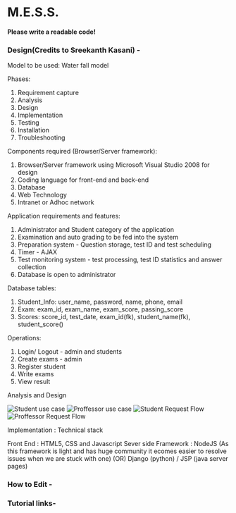 # M.E.S.S.
**Please write a readable code!**
### Design(Credits to Sreekanth Kasani) -
Model to be used: Water fall model

Phases:
1. Requirement capture
2. Analysis
3. Design
4. Implementation
5. Testing
6. Installation
7. Troubleshooting

Components required (Browser/Server framework):
1. Browser/Server framework using Microsoft Visual Studio 2008 for design
2. Coding language for front-end and back-end
3. Database
4. Web Technology
5. Intranet or Adhoc network

Application requirements and features:
1. Administrator and Student category of the application
2. Examination and auto grading to be fed into the system
3. Preparation system - Question storage, test ID and test scheduling
4. Timer - AJAX
5. Test monitoring system - test processing, test ID statistics and answer collection
6. Database is open to administrator

Database tables:
1. Student_Info: user_name, password, name, phone, email
2. Exam: exam_id, exam_name, exam_score, passing_score
3. Scores: score_id, test_date, exam_id(fk), student_name(fk), student_score()

Operations:
1. Login/ Logout - admin and students
2. Create exams - admin
3. Register student
4. Write exams
5. View result

Analysis and Design

![Student use case](https://i.postimg.cc/vB5LtZS2/user.png)
![Proffessor use case](https://i.postimg.cc/mrzShw3s/prof.png)
![Student Request Flow](https://i.postimg.cc/5thSzCpF/stud-1.png)
![Proffessor Request Flow](https://i.postimg.cc/MprDW4Q5/prof-2.png)

Implementation : Technical stack


Front End                : HTML5, CSS and Javascript
Sever side Framework     : NodeJS  (As this framework is light and has huge community it ecomes easier to resolve issues when we are stuck with one)  (OR)  Django (python) / JSP (java server pages)



### How to Edit -
### Tutorial links-
